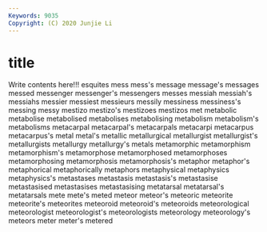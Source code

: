 ```yaml
---
Keywords: 9035
Copyright: (C) 2020 Junjie Li
---
```


# title

Write contents here!!!
esquites 
mess 
mess's 
message 
message's 
messages
messed 
messenger 
messenger's 
messengers 
messes 
messiah 
messiah's 
messiahs 
messier 
messiest
messieurs 
messily 
messiness 
messiness's 
messing 
messy 
mestizo 
mestizo's 
mestizoes 
mestizos
met 
metabolic 
metabolise 
metabolised 
metabolises 
metabolising 
metabolism 
metabolism's 
metabolisms 
metacarpal
metacarpal's 
metacarpals 
metacarpi 
metacarpus 
metacarpus's 
metal 
metal's 
metallic 
metallurgical 
metallurgist
metallurgist's 
metallurgists 
metallurgy 
metallurgy's 
metals 
metamorphic 
metamorphism 
metamorphism's 
metamorphose 
metamorphosed
metamorphoses 
metamorphosing 
metamorphosis 
metamorphosis's 
metaphor 
metaphor's 
metaphorical 
metaphorically 
metaphors 
metaphysical
metaphysics 
metaphysics's 
metastases 
metastasis 
metastasis's 
metastasise 
metastasised 
metastasises 
metastasising 
metatarsal
metatarsal's 
metatarsals 
mete 
mete's 
meted 
meteor 
meteor's 
meteoric 
meteorite 
meteorite's
meteorites 
meteoroid 
meteoroid's 
meteoroids 
meteorological 
meteorologist 
meteorologist's 
meteorologists 
meteorology 
meteorology's
meteors 
meter 
meter's 
metered 
